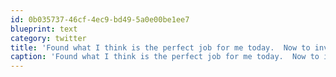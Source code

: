 ```yaml
---
id: 0b035737-46cf-4ec9-bd49-5a0e00be1ee7
blueprint: text
category: twitter
title: 'Found what I think is the perfect job for me today.  Now to investigate remote possibilities.'
caption: 'Found what I think is the perfect job for me today.  Now to investigate remote possibilities.'
---
```

